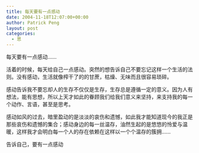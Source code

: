 ```yaml
---
title: 每天要有一点感动
date: 2004-11-18T12:07:00+00:00
author: Patrick Peng
layout: post
categories:
  - 思
---
```

每天要有一点感动……

活着的时候，每天给自己一点感动。突然的想告诉自己不要忘记这样一个生活的法则。没有感动，生活就像榨干了的的甘蔗，枯燥、无味而且很容易琐碎。

感动告诉我不要忘却人的生存不仅仅是生存，生存总是遵循一定的意义。因为人有想法，能有思想，所以上天才如此的眷顾我们给我们意义来坚持，来支持我的每一个动作、言语，甚至是思考。

感动如风的过去，暗里盈动的是淡淡的哀伤和遗憾，如此我才能知道现今的我正是那些哀伤和遗憾的集合；感动身边的每一丝温存，油然生起的是悠悠的怜爱与温暖，这样我才会明白每一个人的存在依赖在这样以一个个温存的簇拥……

告诉自己，要有一点感动